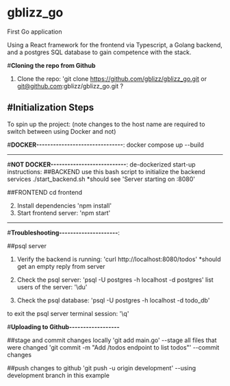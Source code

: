 # gblizz_go
First Go application

Using a React framework for the frontend via Typescript, a Golang backend, and a postgres SQL database to gain competence with the stack.

#**Cloning the repo from Github**
1. Clone the repo: 'git clone https://github.com/gblizz/gblizz_go.git or git@github.com:gblizz/gblizz_go.git ?


#**Initialization Steps**
-----------------------------------------
To spin up the project: (note changes to the host name are required to switch between using Docker and not)


#**DOCKER-------------------------------**:
docker compose up --build


-----------------------------------------
#**NOT DOCKER---------------------------**:
de-dockerized start-up instructions:
##BACKEND
use this bash script to initialize the backend services
./start_backend.sh
*should see 'Server starting on :8080'

##FRONTEND
cd frontend

2. Install dependencies 'npm install'
3. Start frontend server: 'npm start'

-----------------------------------------
#**Troubleshooting---------------------**:

##psql server
1. Verify the backend is running:
'curl http://localhost:8080/todos'
*should get an empty reply from server

2. Check the psql server:
'psql -U postgres -h localhost -d postgres'
list users of the server:
'\du'

3. Check the psql database:
'psql -U postgres -h localhost -d todo_db'

to exit the psql server terminal session:
'\q'

#**Uploading to Github------------------**

##stage and commit changes locally
'git add main.go'  --stage all files that were changed
'git commit -m "Add /todos endpoint to list todos"'  --commit changes

##push changes to github
'git push -u origin development'  --using development branch in this example